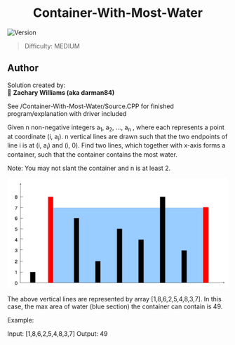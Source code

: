 
<h1 align="center">Container-With-Most-Water</h1>
<p>
  <img alt="Version" src="https://img.shields.io/badge/version-1.0.0-blue.svg?cacheSeconds=2592000" />
</p>

> Difficulty: MEDIUM<br/>

## Author
Solution created by: <br/>
👤 **Zachary Williams (aka darman84)**


See /Container-With-Most-Water/Source.CPP for finished program/explanation with driver included

Given n non-negative integers a<sub>1</sub>, a<sub>2</sub>, ..., a<sub>n</sub> , where each represents a point at coordinate (i, a<sub>i</sub>). n vertical lines are drawn such that the two endpoints of line i is at (i, a<sub>i</sub>) and (i, 0). Find two lines, which together with x-axis forms a container, such that the container contains the most water.

Note: You may not slant the container and n is at least 2.

 


![alt text](https://github.com/darman84/Container-With-Most-Water/blob/master/EXAMPLE.PNG)

The above vertical lines are represented by array [1,8,6,2,5,4,8,3,7]. In this case, the max area of water (blue section) the container can contain is 49.

 

Example:

Input: [1,8,6,2,5,4,8,3,7]
Output: 49



